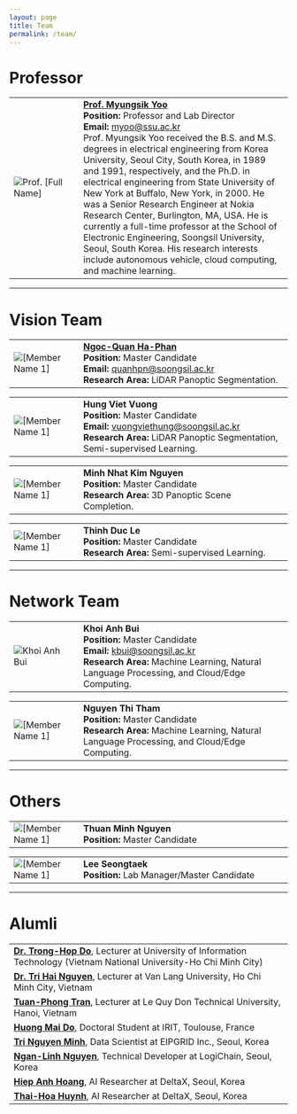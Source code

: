 ```yaml
---
layout: page
title: Team
permalink: /team/
---
```


# Professor
<table>
  <tr>
    <td style="border: none;width: 25%">
      <img src="../images/myoo.jpg" alt="Prof. [Full Name]">
    </td>
    <td style="border: none;">
      <a href="https://scholar.google.com/citations?user=TARMZOsAAAAJ&hl=ko"><strong>Prof. Myungsik Yoo</strong></a><br>
      <strong>Position:</strong> Professor and Lab Director<br>
      <strong>Email:</strong> <a href="mailto:myoo@ssu.ac.kr">myoo@ssu.ac.kr</a><br>
      Prof. Myungsik Yoo received the B.S. and M.S. degrees in electrical engineering from Korea University, Seoul City, South Korea, in 1989 and 1991, respectively, and the Ph.D. in electrical engineering from State University of New York at Buffalo, New York, in 2000. He was a Senior Research Engineer at Nokia Research Center, Burlington, MA, USA. He is currently a full-time professor at the School of Electronic Engineering, Soongsil University, Seoul, South Korea. His research interests include autonomous vehicle, cloud computing, and machine learning.
    </td>
  </tr>
</table>

---

# Vision Team
<table style="border-collapse: collapse; border: none;">
  <tr>
    <td style="border: none;width: 25%">
      <img src="../images/hphnngcquan.jpg" alt="[Member Name 1]">
    </td>
    <td style="border: none;">
      <a href="https://scholar.google.com/citations?user=PaftlVgAAAAJ&hl=vi"><strong>Ngoc-Quan Ha-Phan</strong></a><br>
      <strong>Position:</strong> Master Candidate<br>
      <strong>Email:</strong> <a href="mailto:quanhpn@soongsil.ac.kr">quanhpn@soongsil.ac.kr</a><br>
      <strong>Research Area:</strong> LiDAR Panoptic Segmentation.
    </td>
    
  </tr>
</table>

<table style="border-collapse: collapse; border: none;">
  <tr>
    <td style="border: none;width: 25%">
      <img src="../images/vuong-viet-hung.jpg" alt="[Member Name 1]">
    </td>
    <td style="border: none;">
      <strong>Hung Viet Vuong</strong><br>
      <strong>Position:</strong> Master Candidate<br>
      <strong>Email:</strong> <a href="mailto:vuongviethung@soongsil.ac.kr">vuongviethung@soongsil.ac.kr</a><br>
      <strong>Research Area:</strong> LiDAR Panoptic Segmentation, Semi-supervised Learning.
    </td>
    
  </tr>
</table>

<table style="border-collapse: collapse; border: none;">
  <tr>
    <td style="border: none;width: 25%">
      <img src="../images/minh.jpg" alt="[Member Name 1]">
    </td>
    <td style="border: none;">
      <strong>Minh Nhat Kim Nguyen</strong><br>
      <strong>Position:</strong> Master Candidate<br>
<!--       <strong>Email:</strong> member1.email@soongsil.ac.kr<br> -->
      <strong>Research Area:</strong> 3D Panoptic Scene Completion.
    </td>
    
  </tr>
</table>

<table style="border-collapse: collapse; border: none;">
  <tr>
    <td style="border: none;width: 25%">
      <img src="../images/member.jpg" alt="[Member Name 1]">
    </td>
    <td style="border: none;">
      <strong>Thinh Duc Le</strong><br>
      <strong>Position:</strong> Master Candidate<br>
<!--       <strong>Email:</strong> member1.email@soongsil.ac.kr<br> -->
      <strong>Research Area:</strong> Semi-supervised Learning.
    </td>
  </tr>
</table>


---
# Network Team

<table style="border-collapse: collapse; border: none;">
  <tr>
    <td style="border: none;width: 25%">
      <img src="../images/kbui.jpg" alt="Khoi Anh Bui">
    </td>
    <td style="border: none;">
      <strong>Khoi Anh Bui</strong><br>
      <strong>Position:</strong> Master Candidate<br>
      <strong>Email:</strong> <a href="mailto:kbui@soongsil.ac.kr">kbui@soongsil.ac.kr</a><br>
      <strong>Research Area:</strong> Machine Learning, Natural Language Processing, and Cloud/Edge Computing.
    </td>
    
  </tr>
</table>

<table style="border-collapse: collapse; border: none;">
  <tr>
    <td style="border: none;width: 25%">
      <img src="../images/member.jpg" alt="[Member Name 1]">
    </td>
    <td style="border: none;">
      <strong>Nguyen Thi Tham</strong><br>
      <strong>Position:</strong> Master Candidate<br>
      <strong>Research Area:</strong> Machine Learning, Natural Language Processing, and Cloud/Edge Computing.
    </td>
    
  </tr>
</table>

---
# Others
<table style="border-collapse: collapse; border: none;">
  <tr>
    <td style="border: none;width: 25%">
      <img src="../images/member.jpg" alt="[Member Name 1]">
    </td>
    <td style="border: none;">
      <strong>Thuan Minh Nguyen</strong><br>
      <strong>Position:</strong> Master Candidate<br>
      <!-- <strong>Email:</strong> member1.email@soongsil.ac.kr<br>
      <strong>Research Area:</strong> Unknown -->
    </td>
    
  </tr>
</table>

<table style="border-collapse: collapse; border: none;">
  <tr>
    <td style="border: none;width: 25%">
      <img src="../images/member.jpg" alt="[Member Name 1]">
    </td>
    <td style="border: none;">
      <strong>Lee Seongtaek</strong><br>
      <strong>Position:</strong> Lab Manager/Master Candidate<br>
<!--       <strong>Email:</strong> member1.email@soongsil.ac.kr<br> -->
<!--       <strong>Research Area:</strong> Unknown -->
    </td>
    
  </tr>
</table>

---
# Alumli

<table style="border-collapse: collapse; border: none;">
  <tr>
    <td>
       <a href="https://scholar.google.co.kr/citations?user=x4fM0EIAAAAJ&hl=en"><strong>Dr. Trong-Hop Do</strong></a>, Lecturer at University of Information Technology (Vietnam National University-Ho Chi Minh City)<br>
    </td>
  </tr>
  <tr>
    <td>
      <a href="https://scholar.google.com/citations?hl=en&user=UUCLlesAAAAJ&view_op=list_works&sortby=pubdate"><strong>Dr. Tri Hai Nguyen</strong></a>, Lecturer at Van Lang University, Ho Chi Minh City, Vietnam<br>
    </td>
  </tr>
  <tr>
    <td>
      <a href="https://orcid.org/0000-0002-7312-5635"><strong>Tuan-Phong Tran</strong></a>, Lecturer at Le Quy Don Technical University, Hanoi, Vietnam<br>
    </td>
  </tr>
  <tr>
    <td>
      <a href="https://www.linkedin.com/in/huongmaido97/"><strong>Huong Mai Do</strong></a>, Doctoral Student at IRIT, Toulouse, France<br>
    </td>
  </tr>
  <tr>
    <td>
      <a href="https://www.linkedin.com/in/tring-ds/"><strong>Tri Nguyen Minh</strong></a>, Data Scientist at EIPGRID Inc., Seoul, Korea<br>
    </td>
  </tr>
  <tr>
    <td>
      <a href="https://www.linkedin.com/in/ngan-linh-nguyen-584a6a2a4/"><strong>Ngan-Linh Nguyen</strong></a>, Technical Developer at LogiChain, Seoul, Korea<br>
    </td>
  </tr>
  <tr>
    <td>
      <a href="https://www.linkedin.com/in/hiepbk97/"><strong>Hiep Anh Hoang</strong></a>, AI Researcher at DeltaX, Seoul, Korea<br>
    </td>
  </tr>
  <tr>
    <td>
      <a href="https://www.linkedin.com/in/huynhthaihoa/"><strong>Thai-Hoa Huynh</strong></a>, AI Researcher at DeltaX, Seoul, Korea<br>
    </td>
  </tr>
</table>


